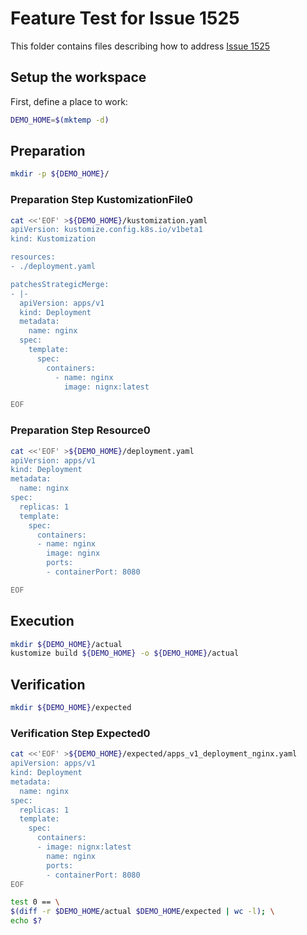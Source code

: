 # Feature Test for Issue 1525


This folder contains files describing how to address [Issue 1525](https://github.com/kubernetes-sigs/kustomize/issues/1525)

## Setup the workspace

First, define a place to work:

<!-- @makeWorkplace @test -->
```bash
DEMO_HOME=$(mktemp -d)
```

## Preparation

<!-- @makeDirectories @test -->
```bash
mkdir -p ${DEMO_HOME}/
```

### Preparation Step KustomizationFile0

<!-- @createKustomizationFile0 @test -->
```bash
cat <<'EOF' >${DEMO_HOME}/kustomization.yaml
apiVersion: kustomize.config.k8s.io/v1beta1
kind: Kustomization

resources:
- ./deployment.yaml

patchesStrategicMerge:
- |-
  apiVersion: apps/v1
  kind: Deployment
  metadata:
    name: nginx
  spec:
    template:
      spec:
        containers:
          - name: nginx
            image: nignx:latest

EOF
```


### Preparation Step Resource0

<!-- @createResource0 @test -->
```bash
cat <<'EOF' >${DEMO_HOME}/deployment.yaml
apiVersion: apps/v1
kind: Deployment
metadata:
  name: nginx
spec:
  replicas: 1
  template:
    spec:
      containers:
      - name: nginx
        image: nginx
        ports:
        - containerPort: 8080

EOF
```

## Execution

<!-- @build @test -->
```bash
mkdir ${DEMO_HOME}/actual
kustomize build ${DEMO_HOME} -o ${DEMO_HOME}/actual
```

## Verification

<!-- @createExpectedDir @test -->
```bash
mkdir ${DEMO_HOME}/expected
```


### Verification Step Expected0

<!-- @createExpected0 @test -->
```bash
cat <<'EOF' >${DEMO_HOME}/expected/apps_v1_deployment_nginx.yaml
apiVersion: apps/v1
kind: Deployment
metadata:
  name: nginx
spec:
  replicas: 1
  template:
    spec:
      containers:
      - image: nignx:latest
        name: nginx
        ports:
        - containerPort: 8080
EOF
```


<!-- @compareActualToExpected @test -->
```bash
test 0 == \
$(diff -r $DEMO_HOME/actual $DEMO_HOME/expected | wc -l); \
echo $?
```

